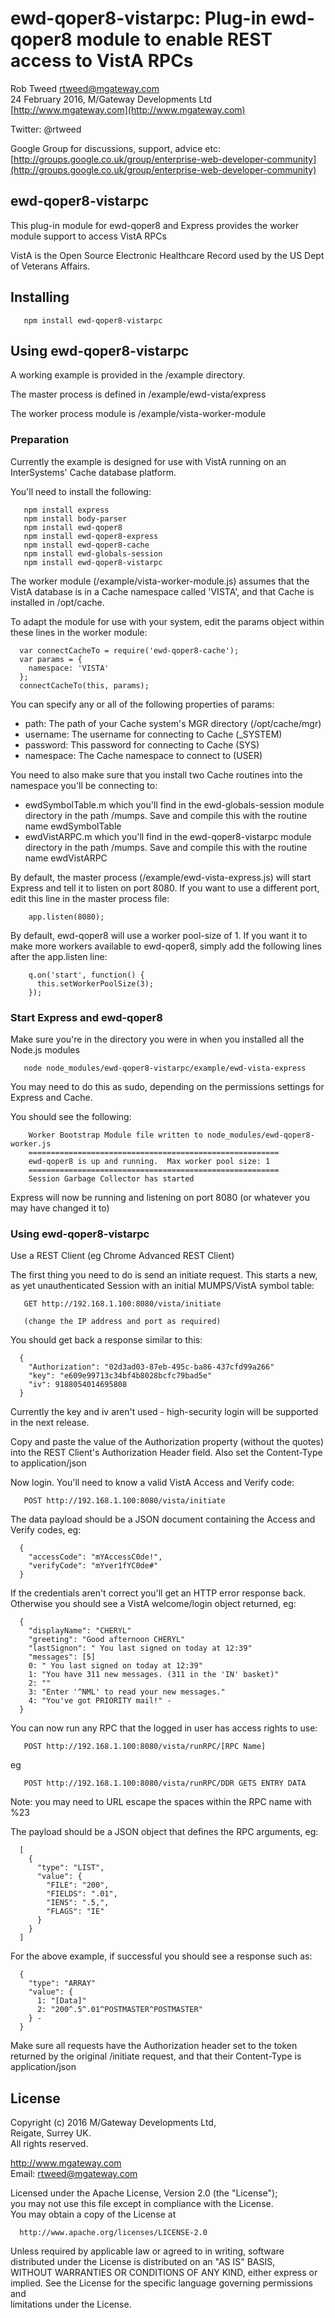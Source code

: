 # ewd-qoper8-vistarpc: Plug-in ewd-qoper8 module to enable REST access to VistA RPCs
 
Rob Tweed <rtweed@mgateway.com>  
24 February 2016, M/Gateway Developments Ltd [http://www.mgateway.com](http://www.mgateway.com)  

Twitter: @rtweed

Google Group for discussions, support, advice etc: [http://groups.google.co.uk/group/enterprise-web-developer-community](http://groups.google.co.uk/group/enterprise-web-developer-community)


## ewd-qoper8-vistarpc

This plug-in module for ewd-qoper8 and Express provides the worker module support to access VistA RPCs

VistA is the Open Source Electronic Healthcare Record used by the US Dept of Veterans Affairs. 

## Installing

       npm install ewd-qoper8-vistarpc
	   
## Using ewd-qoper8-vistarpc

A working example is provided in the /example directory.

The master process is defined in /example/ewd-vista/express

The worker process module is /example/vista-worker-module

### Preparation

Currently the example is designed for use with VistA running on an InterSystems' Cache database platform.

You'll need to install the following:

       npm install express
       npm install body-parser
       npm install ewd-qoper8
       npm install ewd-qoper8-express
       npm install ewd-qoper8-cache
       npm install ewd-globals-session
       npm install ewd-qoper8-vistarpc       

The worker module (/example/vista-worker-module.js) assumes that the VistA database is in a Cache namespace called 'VISTA', and
that Cache is installed in /opt/cache.

To adapt the module for use with your system, edit the params object within these lines in the worker module:

      var connectCacheTo = require('ewd-qoper8-cache');
      var params = {
        namespace: 'VISTA'
      };
      connectCacheTo(this, params);

You can specify any or all of the following properties of params:

- path: The path of your Cache system's MGR directory (/opt/cache/mgr)
- username: The username for connecting to Cache (_SYSTEM)
- password: This password for connecting to Cache (SYS)
- namespace: The Cache namespace to connect to (USER)

You need to also make sure that you install two Cache routines into the namespace you'll be connecting to:

- ewdSymbolTable.m which you'll find in the ewd-globals-session module directory in the path /mumps.  Save and compile this with the
routine name ewdSymbolTable
- ewdVistARPC.m which you'll find in the ewd-qoper8-vistarpc module directory in the path /mumps.  Save and compile this with the
routine name ewdVistARPC

By default, the master process (/example/ewd-vista-express.js) will start Express and tell it to listen on port 8080.
If you want to use a different port, edit this line in the master process file:

        app.listen(8080);

By default, ewd-qoper8 will use a worker pool-size of 1.  If you want it to make more workers available to ewd-qoper8, 
simply add the following lines after the app.listen line:

        q.on('start', function() {
          this.setWorkerPoolSize(3);
        });

### Start Express and ewd-qoper8

Make sure you're in the directory you were in when you installed all the Node.js modules

       node node_modules/ewd-qoper8-vistarpc/example/ewd-vista-express

You may need to do this as sudo, depending on the permissions settings for Express and Cache.

You should see the following:

        Worker Bootstrap Module file written to node_modules/ewd-qoper8-worker.js
        ========================================================
        ewd-qoper8 is up and running.  Max worker pool size: 1
        ========================================================
        Session Garbage Collector has started

Express will now be running and listening on port 8080 (or whatever you may have changed it to)

### Using ewd-qoper8-vistarpc

Use a REST Client (eg Chrome Advanced REST Client)

The first thing you need to do is send an initiate request.  This starts a new, as yet unauthenticated Session with an initial
MUMPS/VistA symbol table:

       GET http://192.168.1.100:8080/vista/initiate

       (change the IP address and port as required)

You should get back a response similar to this:

      {
        "Authorization": "02d3ad03-87eb-495c-ba86-437cfd99a266"
        "key": "e609e99713c34bf4b8028bcfc79bad5e"
        "iv": 9188054014695808
      }

Currently the key and iv aren't used - high-security login will be supported in the next release.

Copy and paste the value of the Authorization property (without the quotes) into the REST Client's Authorization Header field.
Also set the Content-Type to application/json

Now login.  You'll need to know a valid VistA Access and Verify code:


       POST http://192.168.1.100:8080/vista/initiate

The data payload should be a JSON document containing the Access and Verify codes, eg:

      {
        "accessCode": "mYAccessC0de!",
        "verifyCode": "mYver1fYC0de#"
      }

If the credentials aren't correct you'll get an HTTP error response back. Otherwise you should see a VistA
welcome/login object returned, eg:


      {
        "displayName": "CHERYL"
        "greeting": "Good afternoon CHERYL"
        "lastSignon": " You last signed on today at 12:39"
        "messages": [5]
        0: " You last signed on today at 12:39"
        1: "You have 311 new messages. (311 in the 'IN' basket)"
        2: ""
        3: "Enter '^NML' to read your new messages."
        4: "You've got PRIORITY mail!" -
      }

You can now run any RPC that the logged in user has access rights to use:

       POST http://192.168.1.100:8080/vista/runRPC/[RPC Name]

eg

       POST http://192.168.1.100:8080/vista/runRPC/DDR GETS ENTRY DATA

Note: you may need to URL escape the spaces within the RPC name with %23

The payload should be a JSON object that defines the RPC arguments, eg:

      [
        {
          "type": "LIST",
          "value": {
            "FILE": "200",
            "FIELDS": ".01",
            "IENS": ".5,",
            "FLAGS": "IE"
          }
        }
      ]

For the above example, if successful you should see a response such as:

      {
        "type": "ARRAY"
        "value": {
          1: "[Data]"
          2: "200^.5^.01^POSTMASTER^POSTMASTER"
        } -
      }


Make sure all requests have the Authorization header set to the token returned by the original /initiate request, and
that their Content-Type is application/json


## License

 Copyright (c) 2016 M/Gateway Developments Ltd,                           
 Reigate, Surrey UK.                                                      
 All rights reserved.                                                     
                                                                           
  http://www.mgateway.com                                                  
  Email: rtweed@mgateway.com                                               
                                                                           
                                                                           
  Licensed under the Apache License, Version 2.0 (the "License");          
  you may not use this file except in compliance with the License.         
  You may obtain a copy of the License at                                  
                                                                           
      http://www.apache.org/licenses/LICENSE-2.0                           
                                                                           
  Unless required by applicable law or agreed to in writing, software      
  distributed under the License is distributed on an "AS IS" BASIS,        
  WITHOUT WARRANTIES OR CONDITIONS OF ANY KIND, either express or implied. 
  See the License for the specific language governing permissions and      
   limitations under the License.      
